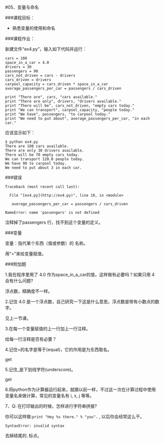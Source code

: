 #05、变量与命名



###课程目标：

* 熟悉变量的使用和命名



###课程作业：

新建文件“ex4.py”，输入如下代码并运行：

```
cars = 100
space_in_a_car = 4.0
drivers = 30
passengers = 90
cars_not_driven = cars - drivers
cars_driven = drivers
carpool_capacity = cars_driven * space_in_a_car
average_passengers_per_car = passengers / cars_driven

print "There are", cars, "cars available."
print "There are only", drivers, "drivers available."
print "There will be", cars_not_driven, "empty cars today."
print "We can transport", carpool_capacity, "people today."
print "We have", passengers, "to carpool today."
print "We need to put about", average_passengers_per_car, "in each car."
```



应该显示如下：

```
$ python ex4.py
There are 100 cars available.
There are only 30 drivers available.
There will be 70 empty cars today.
We can transport 120.0 people today.
We have 90 to carpool today.
We need to put about 3 in each car.
```



###错误

```
Traceback (most recent call last):

  File "[ex4.py](http://ex4.py)", line 10, in <module>

   average_passengers_per_car = passengers / cars_driven

NameError: name 'passengers' is not defined
```

注释掉了passengers 行，找不到这个变量的定义。



###变量

变量：指代某个东西（值或参数）的 名称。

用“=”来给变量赋值。



###附加题



1.我在程序里用了 4.0 作为space_in_a_car的值，这样做有必要吗？如果只用 4 会有什么问题?

浮点数，精确度不一样。



2.记住 4.0 是一个浮点数，自己研究一下这是什么意思。浮点数是带有小数点的数字。

见上一节课。



3.在每一个变量赋值的上一行加上一行注释。

给每一行注释是否有必要？



4.记住=的名字是等于(equal)，它的作用是为东西取名。

get



5.记住_是下划线字符(underscore)。

get



6.将python作为计算器运行起来，就跟以前一样，不过这一次在计算过程中使用变量名来做计算，常见的变量名有 i, x, j 等等。



7、Q: 在打印输出的时候，怎样进行字符串拼接?

你可以这样做:`print "Hey %s there." % "you".` , 以后你会经常这么干。

```
SyntaxError: invalid syntax
```

去掉结尾的`.`标点。



